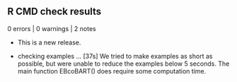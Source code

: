## R CMD check results

0 errors | 0 warnings | 2 notes

* This is a new release.

* checking examples ... [37s]
We tried to make examples as short as possible, but were unable
to reduce the examples below 5 seconds. The main function
EBcoBART() does require some computation time.
